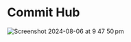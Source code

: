 # Commit Hub
![Screenshot 2024-08-06 at 9 47 50 pm](https://github.com/user-attachments/assets/5627bccf-5aad-4cd3-ae12-c1a42cc4ab9a)

